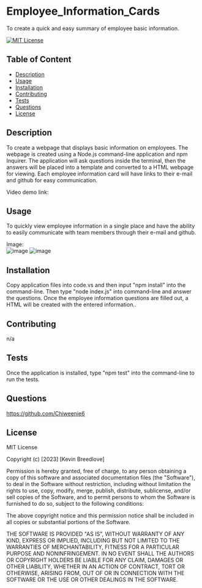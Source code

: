# Employee_Information_Cards
To create a quick and easy summary of employee basic information.

[![MIT License](https://img.shields.io/badge/License-MIT-blue)]((https://opensource.org/licenses/MIT))

## Table of Content
  - [Description](#Description)
  - [Usage](#Usage)
  - [Installation](#Installation)
  - [Contributing](#Contributing)
  - [Tests](#Tests)
  - [Questions](#Questions)
  - [License](#License)

## Description
  To create a webpage that displays basic information on employees. The webpage is created using a Node.js command-line application and npm Inquirer. The application will ask questions inside the terminal, then the answers will be placed into a template and converted to a HTML webpage for viewing. Each employee information card will have links to their e-mail and github for easy communication.
  
  Video demo link:
  

## Usage
  To quickly view employee information in a single place and have the ability to easily communicate with team members through their e-mail and github.   
  
  Image:   
  ![image](https://user-images.githubusercontent.com/113393706/215631453-f723da92-4b9f-4273-833b-8d17451f6466.png)
  ![image](https://user-images.githubusercontent.com/113393706/215630649-79659dd5-704a-4a69-b86f-e18a61032a6c.png)



## Installation
  Copy application files into code.vs and then input "npm install" into the command-line. Then type "node index.js" into command-line and answer the questions. Once the employee information questions are filled out, a HTML will be created with the entered information..

## Contributing
  n/a

## Tests
  Once the application is installed, type "npm test" into the command-line to run the tests.

## Questions
  https://github.com/Chiweenie6  

## License
  MIT License

Copyright (c) [2023] [Kevin Breedlove]

Permission is hereby granted, free of charge, to any person obtaining a copy
of this software and associated documentation files (the "Software"), to deal
in the Software without restriction, including without limitation the rights
to use, copy, modify, merge, publish, distribute, sublicense, and/or sell
copies of the Software, and to permit persons to whom the Software is
furnished to do so, subject to the following conditions:

The above copyright notice and this permission notice shall be included in all
copies or substantial portions of the Software.

THE SOFTWARE IS PROVIDED "AS IS", WITHOUT WARRANTY OF ANY KIND, EXPRESS OR
IMPLIED, INCLUDING BUT NOT LIMITED TO THE WARRANTIES OF MERCHANTABILITY,
FITNESS FOR A PARTICULAR PURPOSE AND NONINFRINGEMENT. IN NO EVENT SHALL THE
AUTHORS OR COPYRIGHT HOLDERS BE LIABLE FOR ANY CLAIM, DAMAGES OR OTHER
LIABILITY, WHETHER IN AN ACTION OF CONTRACT, TORT OR OTHERWISE, ARISING FROM,
OUT OF OR IN CONNECTION WITH THE SOFTWARE OR THE USE OR OTHER DEALINGS IN THE
SOFTWARE.
